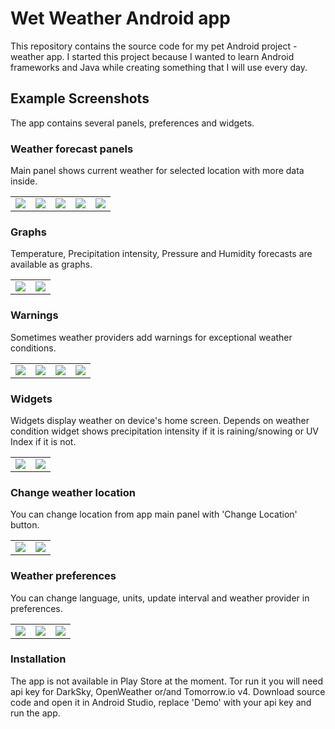 # Wet Weather Android app

This repository contains the source code for my pet Android project - weather app. I started this project because I wanted to learn Android frameworks and Java while creating something that I will use every day.

## Example Screenshots

The app contains several panels, preferences and widgets.

### Weather forecast panels

Main panel shows current weather for selected location with more data inside.

<table>
  <tr>
    <td><image src="screenshots/main_panel.jpg" /></td>
    <td><image src="screenshots/location_weather.jpg" /></td>
    <td><image src="screenshots/location_weather_current_forecast_expanded.jpg" /></td>
    <td><image src="screenshots/location_weather_tomorrow_day_expanded.jpg" /></td>
    <td><image src="screenshots/location_weather_tomorrow_hourly_forecast_expanded.jpg" /></td>
  </tr>
</table>

### Graphs

Temperature, Precipitation intensity, Pressure and Humidity forecasts are available as graphs. 

<table>
  <tr>
    <td><image src="screenshots/graphs1.jpg" /></td>
    <td><image src="screenshots/graphs2.jpg" /></td>
  </tr>
</table>

### Warnings

Sometimes weather providers add warnings for exceptional weather conditions.

<table>
  <tr>
    <td><image src="screenshots/warning1.jpg" /></td>
    <td><image src="screenshots/warning2.jpg" /></td>
    <td><image src="screenshots/warning_location_weather.jpg" /></td>
    <td><image src="screenshots/warning_details.jpg" /></td>
  </tr>
</table>

### Widgets

Widgets display weather on device's home screen. Depends on weather condition widget shows precipitation intensity if it is raining/snowing or UV Index if it is not.

<table>
  <tr>
    <td><image src="screenshots/widget_precipitation_intensity.jpg" /></td>
    <td><image src="screenshots/widget_uv_index.jpg" /></td>
  </tr>
</table>

### Change weather location

You can change location from app main panel with 'Change Location' button. 

<table>
  <tr>
    <td><image src="screenshots/main_panel.jpg" /></td>
    <td><image src="screenshots/change_location_panel.jpg" /></td>
  </tr>
</table>

### Weather preferences

You can change language, units, update interval and weather provider in preferences.

<table>
  <tr>
    <td><image src="screenshots/preferences.jpg" /></td>
    <td><image src="screenshots/preferences_update_interval.jpg" /></td>
    <td><image src="screenshots/preferences_weather_providers.jpg" /></td>
  </tr>
</table>


### Installation

The app is not available in Play Store at the moment. Tor run it you will need api key for DarkSky, OpenWeather or/and Tomorrow.io v4. Download source code and open it in Android Studio, replace 'Demo' with your api key and run the app.
